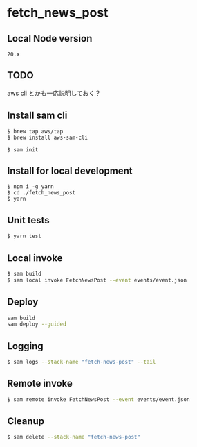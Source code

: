 # fetch_news_post

## Local Node version
```
20.x
```

## TODO
aws cli とかも一応説明しておく？

## Install sam cli
```shell
$ brew tap aws/tap
$ brew install aws-sam-cli

$ sam init
```

## Install for local development

```shell
$ npm i -g yarn
$ cd ./fetch_news_post
$ yarn
```

## Unit tests

```bash
$ yarn test
```

## Local invoke

```bash
$ sam build
$ sam local invoke FetchNewsPost --event events/event.json
```


## Deploy

```bash
sam build
sam deploy --guided
```

## Logging

```bash
$ sam logs --stack-name "fetch-news-post" --tail
```

## Remote invoke

```bash
$ sam remote invoke FetchNewsPost --event events/event.json
```

## Cleanup

```bash
$ sam delete --stack-name "fetch-news-post"
```
